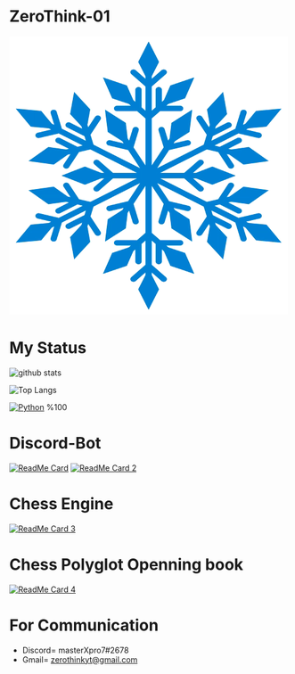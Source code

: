 # ZeroThink-01
![gif image](https://raw.githubusercontent.com/acervenky/animated-github-badges/master/assets/acbadge.gif)

# My Status
![github stats](https://github-readme-stats.vercel.app/api?username=ZeroThink-01&show_icons=true&theme=radical)

![Top Langs](https://github-readme-stats.vercel.app/api/top-langs/?username=ZeroThink-01&layout=compact&theme=radical)

[![Python](https://img.shields.io/badge/-Python-black?style=flat&logo=python&link=https://github.com/ZeroThink-01)](https://github.com/ZeroThink-01) %100

# Discord-Bot
[![ReadMe Card](https://github-readme-stats.vercel.app/api/pin/?username=ZeroThink-01&repo=X-Gama&theme=radical)](https://github.com/ZeroThink-01/X-Gama)
[![ReadMe Card 2](https://github-readme-stats.vercel.app/api/pin/?username=ZeroThink-01&repo=X-GamaTR&theme=radical)](https://github.com/ZeroThink-01/X-GamaTR)

# Chess Engine
[![ReadMe Card 3](https://github-readme-stats.vercel.app/api/pin/?username=ZeroThink-01&repo=XXproy-Chess&theme=radical)](https://github.com/ZeroThink-01/XXproy-Chess)

# Chess Polyglot Openning book
[![ReadMe Card 4](https://github-readme-stats.vercel.app/api/pin/?username=ZeroThink-01&repo=CheckMateX&theme=radical)](https://github.com/ZeroThink-01/CheckMateX)

# For Communication
- Discord= masterXpro7#2678
- Gmail= zerothinkyt@gmail.com
